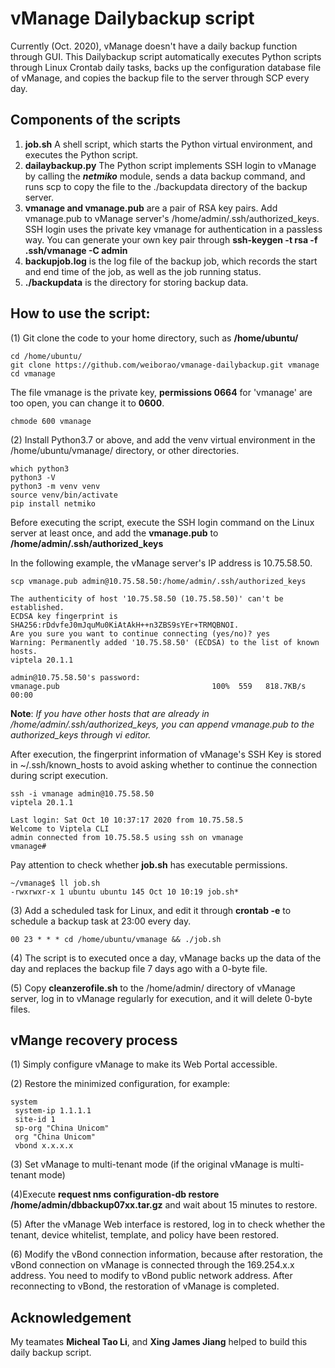 # vManage Dailybackup script

Currently (Oct. 2020), vManage doesn't have a daily backup function through GUI.
This Dailybackup script automatically executes Python scripts through Linux Crontab daily tasks, backs up the configuration database file of vManage, and copies the backup file to the server through SCP every day.

## Components of the scripts
1. **job.sh** A shell script, which starts the Python virtual environment, and executes the Python script.
1. **dailaybackup.py** The Python script implements SSH login to vManage by calling the ***netmiko*** module, sends a data backup command, and runs scp to copy the file to the ./backupdata directory of the backup server.
1. **vmanage and vmanage.pub** are a pair of RSA key pairs. Add vmanage.pub to vManage server's /home/admin/.ssh/authorized_keys. SSH login uses the private key vmanage for authentication in a passless way. You can generate your own key pair through **ssh-keygen -t rsa -f .ssh/vmanage -C admin**
1. **backupjob.log** is the log file of the backup job, which records the start and end time of the job, as well as the job running status.
1. **./backupdata** is the directory for storing backup data.

## How to use the script:

(1) Git clone the code to your home directory, such as **/home/ubuntu/**

```shell
cd /home/ubuntu/
git clone https://github.com/weiborao/vmanage-dailybackup.git vmanage
cd vmanage
```
The file vmanage is the private key, **permissions 0664** for 'vmanage' are too open, you can change it to **0600**.

```shell
chmode 600 vmanage
```

(2) Install Python3.7 or above, and add the venv virtual environment in the /home/ubuntu/vmanage/ directory, or other directories.

```shell
which python3
python3 -V
python3 -m venv venv
source venv/bin/activate
pip install netmiko
```

Before executing the script, execute the SSH login command on the Linux server at least once, and add the **vmanage.pub** to **/home/admin/.ssh/authorized_keys**

In the following example, the vManage server's IP address is 10.75.58.50.

```shell
scp vmanage.pub admin@10.75.58.50:/home/admin/.ssh/authorized_keys

The authenticity of host '10.75.58.50 (10.75.58.50)' can't be established.
ECDSA key fingerprint is SHA256:rDdvfeJ0mJquMu0KiAtAkH++n3ZBS9sYEr+TRMQBNOI.
Are you sure you want to continue connecting (yes/no)? yes
Warning: Permanently added '10.75.58.50' (ECDSA) to the list of known hosts.
viptela 20.1.1

admin@10.75.58.50's password:
vmanage.pub                                  100%  559   818.7KB/s   00:00
```
**Note**: *If you have other hosts that are already in /home/admin/.ssh/authorized_keys, you can append vmanage.pub to the authorized_keys through vi editor.*

After execution, the fingerprint information of vManage's SSH Key is stored in ~/.ssh/known_hosts to avoid asking whether to continue the connection during script execution. 

```shell
ssh -i vmanage admin@10.75.58.50
viptela 20.1.1

Last login: Sat Oct 10 10:37:17 2020 from 10.75.58.5
Welcome to Viptela CLI
admin connected from 10.75.58.5 using ssh on vmanage
vmanage#
```

Pay attention to check whether **job.sh** has executable permissions.

```shell
~/vmanage$ ll job.sh
-rwxrwxr-x 1 ubuntu ubuntu 145 Oct 10 10:19 job.sh*
```

(3) Add a scheduled task for Linux, and edit it through **crontab -e** to schedule a backup task at 23:00 every day.

```shell
00 23 * * * cd /home/ubuntu/vmanage && ./job.sh
```

(4) The script is to executed once a day, vManage backs up the data of the day and replaces the backup file 7 days ago with a 0-byte file.

(5) Copy **cleanzerofile.sh** to the /home/admin/ directory of vManage server, log in to vManage regularly for execution, and it will delete 0-byte files.

## vMange recovery process
(1) Simply configure vManage to make its Web Portal accessible.

(2) Restore the minimized configuration, for example:

```shell
system
 system-ip 1.1.1.1
 site-id 1
 sp-org "China Unicom"
 org "China Unicom"
 vbond x.x.x.x
```

(3) Set vManage to multi-tenant mode (if the original vManage is multi-tenant mode)

(4)Execute **request nms configuration-db restore /home/admin/dbbackup07xx.tar.gz** and wait about 15 minutes to restore.

(5) After the vManage Web interface is restored, log in to check whether the tenant, device whitelist, template, and policy have been restored.

(6) Modify the vBond connection information, because after restoration, the vBond connection on vManage is connected through the 169.254.x.x address. You need to modify to vBond public network address. After reconnecting to vBond, the restoration of vManage is completed.

## Acknowledgement

My teamates **Micheal Tao Li**, and **Xing James Jiang** helped to build this daily backup script.